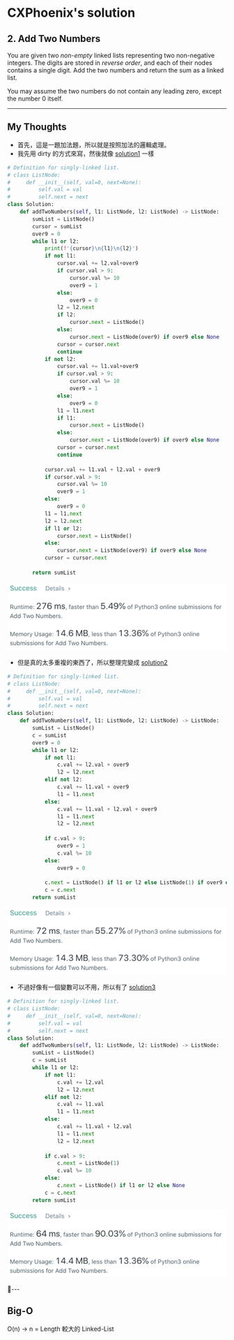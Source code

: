 CXPhoenix's solution
===

## 2. Add Two Numbers

You are given two _non-empty_ linked lists representing two non-negative integers. The digits are stored in _reverse order_, and each of their nodes contains a single digit. Add the two numbers and return the sum as a linked list.

You may assume the two numbers do not contain any leading zero, except the number 0 itself.

---

## My Thoughts

- 首先，這是一題加法題，所以就是按照加法的邏輯處理。
- 我先用 dirty 的方式來寫，然後就像 [solution1](./solution1.py) 一樣

```python
# Definition for singly-linked list.
# class ListNode:
#     def __init__(self, val=0, next=None):
#         self.val = val
#         self.next = next
class Solution:
    def addTwoNumbers(self, l1: ListNode, l2: ListNode) -> ListNode:
        sumList = ListNode()
        cursor = sumList
        over9 = 0
        while l1 or l2:
            print(f'{cursor}\n{l1}\n{l2}')
            if not l1:
                cursor.val += l2.val+over9
                if cursor.val > 9:
                    cursor.val %= 10
                    over9 = 1
                else:
                    over9 = 0
                l2 = l2.next
                if l2:
                    cursor.next = ListNode()
                else:
                    cursor.next = ListNode(over9) if over9 else None
                cursor = cursor.next
                continue
            if not l2:
                cursor.val += l1.val+over9
                if cursor.val > 9:
                    cursor.val %= 10
                    over9 = 1
                else:
                    over9 = 0
                l1 = l1.next
                if l1:
                    cursor.next = ListNode()
                else:
                    cursor.next = ListNode(over9) if over9 else None
                cursor = cursor.next
                continue
            
            cursor.val += l1.val + l2.val + over9
            if cursor.val > 9:
                cursor.val %= 10
                over9 = 1
            else:
                over9 = 0
            l1 = l1.next
            l2 = l2.next
            if l1 or l2:
                cursor.next = ListNode()
            else:
                cursor.next = ListNode(over9) if over9 else None
            cursor = cursor.next
            
        return sumList
```

<img src="./solution1.png">

- 但是真的太多重複的東西了，所以整理完變成 [solution2](./solution2.py)

```python
# Definition for singly-linked list.
# class ListNode:
#     def __init__(self, val=0, next=None):
#         self.val = val
#         self.next = next
class Solution:
    def addTwoNumbers(self, l1: ListNode, l2: ListNode) -> ListNode:
        sumList = ListNode()
        c = sumList
        over9 = 0
        while l1 or l2:
            if not l1:
                c.val += l2.val + over9
                l2 = l2.next
            elif not l2:
                c.val += l1.val + over9
                l1 = l1.next
            else:
                c.val += l1.val + l2.val + over9
                l1 = l1.next
                l2 = l2.next
            
            if c.val > 9:
                over9 = 1
                c.val %= 10
            else:
                over9 = 0
            
            c.next = ListNode() if l1 or l2 else ListNode(1) if over9 else None
            c = c.next
        return sumList
```

<img src="./solution2.png">

- 不過好像有一個變數可以不用，所以有了 [solution3](./solution3.py)

```python
# Definition for singly-linked list.
# class ListNode:
#     def __init__(self, val=0, next=None):
#         self.val = val
#         self.next = next
class Solution:
    def addTwoNumbers(self, l1: ListNode, l2: ListNode) -> ListNode:
        sumList = ListNode()
        c = sumList
        while l1 or l2:
            if not l1:
                c.val += l2.val
                l2 = l2.next
            elif not l2:
                c.val += l1.val
                l1 = l1.next
            else:
                c.val += l1.val + l2.val
                l1 = l1.next
                l2 = l2.next
            
            if c.val > 9:
                c.next = ListNode(1)
                c.val %= 10
            else:
                c.next = ListNode() if l1 or l2 else None
            c = c.next
        return sumList
```

<img src="./solution3.png">

---

## Big-O

O(n) ->  n = Length 較大的 Linked-List